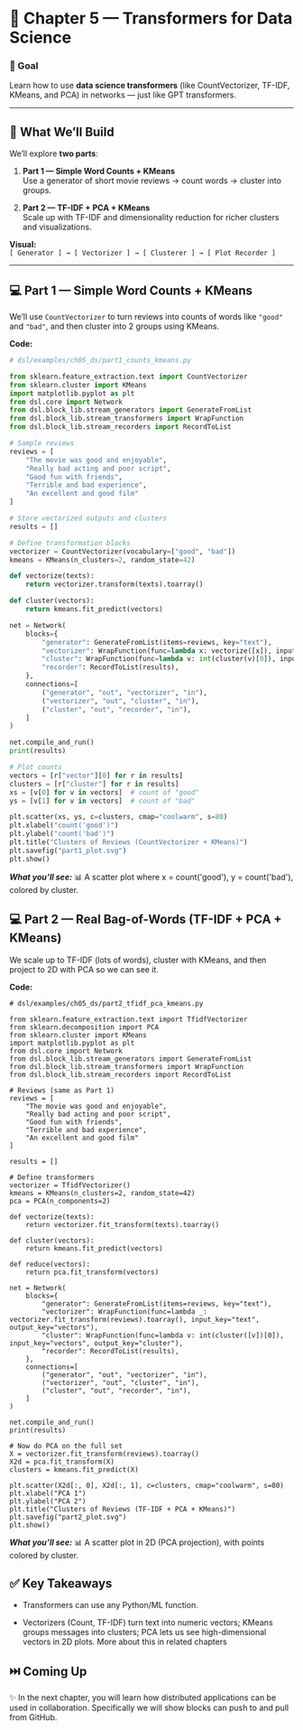 # 🧩 Chapter 5 — Transformers for Data Science

### 🎯 Goal
Learn how to use **data science transformers** (like CountVectorizer, TF-IDF, KMeans, and PCA) in networks — just like GPT transformers.

---

## 📍 What We’ll Build

We’ll explore **two parts**:

1. **Part 1 — Simple Word Counts + KMeans**  
   Use a generator of short movie reviews → count words → cluster into groups.

2. **Part 2 — TF-IDF + PCA + KMeans**  
   Scale up with TF-IDF and dimensionality reduction for richer clusters and visualizations.

**Visual:**  
`[ Generator ] → [ Vectorizer ] → [ Clusterer ] → [ Plot Recorder ]`

---

## 💻 Part 1 — Simple Word Counts + KMeans

We’ll use `CountVectorizer` to turn reviews into counts of words like `"good"` and `"bad"`, and then cluster into 2 groups using KMeans.  

**Code:**  
```python
# dsl/examples/ch05_ds/part1_counts_kmeans.py

from sklearn.feature_extraction.text import CountVectorizer
from sklearn.cluster import KMeans
import matplotlib.pyplot as plt
from dsl.core import Network
from dsl.block_lib.stream_generators import GenerateFromList
from dsl.block_lib.stream_transformers import WrapFunction
from dsl.block_lib.stream_recorders import RecordToList

# Sample reviews
reviews = [
    "The movie was good and enjoyable",
    "Really bad acting and poor script",
    "Good fun with friends",
    "Terrible and bad experience",
    "An excellent and good film"
]

# Store vectorized outputs and clusters
results = []

# Define transformation blocks
vectorizer = CountVectorizer(vocabulary=["good", "bad"])
kmeans = KMeans(n_clusters=2, random_state=42)

def vectorize(texts):
    return vectorizer.transform(texts).toarray()

def cluster(vectors):
    return kmeans.fit_predict(vectors)

net = Network(
    blocks={
        "generator": GenerateFromList(items=reviews, key="text"),
        "vectorizer": WrapFunction(func=lambda x: vectorize([x]), input_key="text", output_key="vector"),
        "cluster": WrapFunction(func=lambda v: int(cluster(v)[0]), input_key="vector", output_key="cluster"),
        "recorder": RecordToList(results),
    },
    connections=[
        ("generator", "out", "vectorizer", "in"),
        ("vectorizer", "out", "cluster", "in"),
        ("cluster", "out", "recorder", "in"),
    ]
)

net.compile_and_run()
print(results)

# Plot counts
vectors = [r["vector"][0] for r in results]
clusters = [r["cluster"] for r in results]
xs = [v[0] for v in vectors]  # count of "good"
ys = [v[1] for v in vectors]  # count of "bad"

plt.scatter(xs, ys, c=clusters, cmap="coolwarm", s=80)
plt.xlabel("count('good')")
plt.ylabel("count('bad')")
plt.title("Clusters of Reviews (CountVectorizer + KMeans)")
plt.savefig("part1_plot.svg")
plt.show()
```

***What you’ll see:***
📊 A scatter plot where x = count('good'), y = count('bad'), colored by cluster.

## 💻 Part 2 — Real Bag-of-Words (TF-IDF + PCA + KMeans)

We scale up to TF-IDF (lots of words), cluster with KMeans, and then project to 2D with PCA so we can see it.

**Code:**
```
# dsl/examples/ch05_ds/part2_tfidf_pca_kmeans.py

from sklearn.feature_extraction.text import TfidfVectorizer
from sklearn.decomposition import PCA
from sklearn.cluster import KMeans
import matplotlib.pyplot as plt
from dsl.core import Network
from dsl.block_lib.stream_generators import GenerateFromList
from dsl.block_lib.stream_transformers import WrapFunction
from dsl.block_lib.stream_recorders import RecordToList

# Reviews (same as Part 1)
reviews = [
    "The movie was good and enjoyable",
    "Really bad acting and poor script",
    "Good fun with friends",
    "Terrible and bad experience",
    "An excellent and good film"
]

results = []

# Define transformers
vectorizer = TfidfVectorizer()
kmeans = KMeans(n_clusters=2, random_state=42)
pca = PCA(n_components=2)

def vectorize(texts):
    return vectorizer.fit_transform(texts).toarray()

def cluster(vectors):
    return kmeans.fit_predict(vectors)

def reduce(vectors):
    return pca.fit_transform(vectors)

net = Network(
    blocks={
        "generator": GenerateFromList(items=reviews, key="text"),
        "vectorizer": WrapFunction(func=lambda _: vectorizer.fit_transform(reviews).toarray(), input_key="text", output_key="vectors"),
        "cluster": WrapFunction(func=lambda v: int(cluster([v])[0]), input_key="vectors", output_key="cluster"),
        "recorder": RecordToList(results),
    },
    connections=[
        ("generator", "out", "vectorizer", "in"),
        ("vectorizer", "out", "cluster", "in"),
        ("cluster", "out", "recorder", "in"),
    ]
)

net.compile_and_run()
print(results)

# Now do PCA on the full set
X = vectorizer.fit_transform(reviews).toarray()
X2d = pca.fit_transform(X)
clusters = kmeans.fit_predict(X)

plt.scatter(X2d[:, 0], X2d[:, 1], c=clusters, cmap="coolwarm", s=80)
plt.xlabel("PCA 1")
plt.ylabel("PCA 2")
plt.title("Clusters of Reviews (TF-IDF + PCA + KMeans)")
plt.savefig("part2_plot.svg")
plt.show()
```

***What you’ll see:***
📊 A scatter plot in 2D (PCA projection), with points colored by cluster.

## ✅ Key Takeaways
- Transformers can use any Python/ML function.

- Vectorizers (Count, TF-IDF) turn text into numeric vectors; KMeans groups messages into clusters; PCA lets us see high-dimensional vectors in 2D plots. More about this in related chapters

## ⏭️ Coming Up
✨ In the next chapter, you will learn how distributed applications can be used in collaboration. Specifically we will show blocks can push to and pull from GitHub.